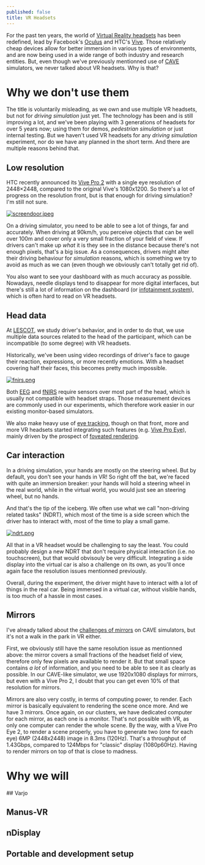 ```yaml
---
published: false
title: VR Headsets
---
```

For the past ten years, the world of [Virtual Reality headsets](https://en.wikipedia.org/wiki/Virtual_reality_headset) has been redefined, lead by Facebook's [Oculus](https://www.oculus.com/) and HTC's [Vive](https://www.vive.com/). Those relatively cheap devices allow for better immersion in various types of environments, and are now being used in a wide range of both industry and research entities. But, even though we've previously mentionned use of [CAVE](/nDisplay) simulators, we never talked about VR headsets. Why is that?

# Why we don't use them

The title is voluntarily misleading, as we own and use multiple VR headsets, but not for *driving simulation* just yet. The technology has been and is still improving a lot, and we've been playing with 3 generations of headsets for over 5 years now; using them for demos, *pedestrian simulation* or just internal testing. But we haven't used VR headsets for any *driving simulation* experiment, nor do we have any planned in the short term. And there are multiple reasons behind that.

## Low resolution

HTC recently announced its [Vive Pro 2](https://www.roadtovr.com/htc-vive-pro-2-specs-price-release-date-announcement/) with a single eye resolution of 2448×2448, compared to the original Vive's 1080x1200. So there's a lot of progress on the resolution front, but is that enough for driving simulation? I'm still not sure.

[![screendoor.jpeg]({{site.baseurl}}/images/screendoor.jpeg)][0]

On a driving simulator, you need to be able to see a lot of things, far and accurately. When driving at 90km/h, you perceive objects that can be well over 100m and cover only a very small fraction of your field of view. If drivers can't make up *what* it is they see in the distance because there's not enough pixels, that's a big issue. As a consequences, drivers might alter their driving behaviour for *simulation* reasons, which is something we try to avoid as much as we can (even though we obviously can't totally get rid of).

You also want to see your dashboard with as much accuracy as possible. Nowadays, needle displays tend to disappear for more digital interfaces, but there's still a lot of information on the dashboard (or [infotainment system](https://en.wikipedia.org/wiki/In-car_entertainment)), which is often hard to read on VR headsets.

## Head data

At [LESCOT](https://lescot.univ-gustave-eiffel.fr/), we study driver's behavior, and in order to do that, we use multiple data sources related to the head of the participant, which can be incompatible (to some degree) with VR headsets.

Historically, we've been using video recordings of driver's face to gauge their reaction, expressions, or more recently emotions. With a headset covering half their faces, this becomes pretty much impossible.

[![fnirs.png]({{site.baseurl}}/images/fnirs.png)][1]

Both [EEG](https://en.wikipedia.org/wiki/Electroencephalography) and [fNIRS](https://en.wikipedia.org/wiki/Functional_near-infrared_spectroscopy) require sensors over most part of the head, which is usually not compatible with headset straps. Those measurement devices are commonly used in our experiments, which therefore work easier in our existing monitor-based simulators.

We also make heavy use of [eye tracking](https://en.wikipedia.org/wiki/Eye_tracking), though on that front, more and more VR headsets started integrating such features (e.g. [Vive Pro Eye](https://www.vive.com/eu/product/vive-pro-eye/overview/)), mainly driven by the prospect of [foveated rendering](https://en.wikipedia.org/wiki/Foveated_rendering).

## Car interaction

In a driving simulation, your hands are mostly on the steering wheel. But by default, you don't see your hands in VR! So right off the bat, we're faced with quite an immersion breaker: your hands will hold a steering wheel in the real world, while in the virtual world, you would just see an steering wheel, but no hands.

And that's the tip of the iceberg. We often use what we call "non-driving related tasks" (NDRT), which most of the time is a side screen which the driver has to interact with, most of the time to play a small game.

[![ndrt.png]({{site.baseurl}}/images/ndrt.png)][2]

All that in a VR headset would be challenging to say the least. You could probably design a new NDRT that don't require physical interaction (i.e. no touchscreen), but that would obvisouly be very difficult. Integrating a side display into the virtual car is also a challenge on its own, as you'll once again face the resolution issues mentionned previously.

Overall, during the experiment, the driver might have to interact with a lot of things in the real car. Being immersed in a virtual car, without visible hands, is too much of a hassle in most cases.

## Mirrors

I've already talked about the [challenges of mirrors](ndisplay/#mirrors) on CAVE simulators, but it's not a walk in the park in VR either.

First, we obviously still have the same resolution issue as mentionned above: the mirror covers a small fractions of the headset field of view, therefore only few pixels are available to render it. But that small space contains *a lot* of information, and you need to be able to see it as clearly as possible. In our CAVE-like simulator, we use 1920x1080 displays for mirrors, but even with a Vive Pro 2, I doubt that you can get even 10% of that resolution for mirrors.

Mirrors are also very costly, in terms of computing power, to render. Each mirror is basically equivalent to rendering the scene once more. And we have 3 mirrors. Once again, on our clusters, we have dedicated computer for each mirror, as each one is a monitor. That's not possible with VR, as only one computer can render the whole scene. By the way, with a Vive Pro Eye 2, to render a scene properly, you have to generate two (one for each eye) 6MP (2448x2448) image in 8.3ms (120Hz). That's a throughput of 1.43Gbps, compared to 124Mbps for "classic" display (1080p60Hz). Having to render mirrors on top of that is close to madness.

# Why we will

## Varjo

## Manus-VR

## nDisplay

## Portable and development setup

[0]: https://www.reddit.com/r/oculus/comments/40x9f9/has_anyone_managed_to_get_a_photo_from_cv1_screen/
[1]: https://lescot.univ-gustave-eiffel.fr/
[2]: https://www.researchgate.net/figure/Definition-of-areas-of-interest-AOIs-Driving-scene-incorporates-windshield-side_fig7_313502460